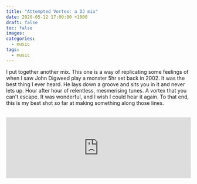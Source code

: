 ```yaml
---
title: "Attempted Vortex: a DJ mix"
date: 2020-05-12 17:00:00 +1000
draft: false
toc: false
images:
categories:
  - music
tags: 
  - music
---
```


I put together another mix. This one is a way of replicating some feelings of when I saw John Digweed play a monster 5hr set back in 2002. It was the best thing I ever heard. He lays down a groove and sits you in it and never lets up. Hour after hour of relentless, mesmerising tunes. A vortex that you can't escape. It was wonderful, and I wish I could hear it again. To that end, this is my best shot so far at making something along those lines.

<br />
<iframe width="100%" height="166" scrolling="no" frameborder="no" allow="autoplay" src="https://w.soundcloud.com/player/?url=https%3A//api.soundcloud.com/tracks/814807663&color=%23ff5500&auto_play=false&hide_related=true&show_comments=false&show_user=true&show_reposts=false&show_teaser=false"></iframe>
